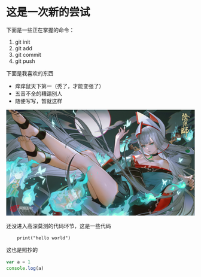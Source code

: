 # 这是一次新的尝试

下面是一些正在掌握的命令：
1. git init
2. git add
3. git commit
4. git push

下面是我喜欢的东西
* 痒痒鼠天下第一（秃了，才能变强了）
* 五音不全的糟蹋别人
* 随便写写，暂就这样

![这是一张图片](tu.jpg)

还没进入高深莫测的代码环节，这是一些代码
        
        print("hello world")

这也是照抄的
```javascript
var a = 1
console.log(a)
```